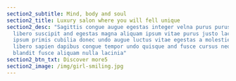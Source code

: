 ```yaml
---
section2_subtitle: Mind, body and soul
section2_title: Luxury salon where you will fell unique
section2_desc: "Sagittis congue augue egestas integer velna purus purus magna
  libero suscipit and egestas magna aliquam ipsum vitae purus justo lacus ligula
  ipsum primis cubilia donec undo augue luctus vitae egestas a molestie donec
  libero sapien dapibus congue tempor undo quisque and fusce cursus neque
  blandit fusce aliquam nulla lacinia"
section2_btn_txt: Discover more5
section2_image: /img/girl-smiling.jpg
---
```

